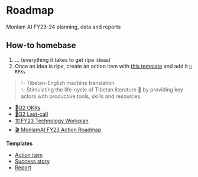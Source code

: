 # Roadmap

Monlam AI FY23-24 planning, data and reports

## How-to homebase
1. ... (everything it takes to get ripe ideas)
1. Once an idea is ripe, create an action item with [this template]() and add it `🧭 RFXs` 


> ✨  Tibetan-English machine translation. <br>
> ✨  Stimulating the life-cycle of Tibetan literature 🚀 by providing key actors with productive tools, skills and resources.

- [🎯Q2 OKRs](https://github.com/MonlamAI/roadmap/issues/1)
- [🚩Q2 Last-call](https://github.com/buda-base/BudaX-Admin/milestone/3)
- [🏗️FY23 Technology Workplan](https://github.com/orgs/buda-base/projects/12)
- [🎬 MonlamAI FY23 Action Roadmap](https://github.com/orgs/MonlamAI/projects/3)

**Templates**
- [Action item](https://github.com/MonlamAI/roadmap/issues/new?assignees=&labels=&template=action-item.md&title=)
- [Success story](https://github.com/MonlamAI/roadmap/issues/new?assignees=&labels=&template=success-story.md&title=)
- [Report](https://github.com/MonlamAI/roadmap/issues/new?assignees=&labels=&template=report.md&title=)
